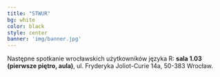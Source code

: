 ```yaml
---
title: "STWUR"
bg: white
color: black
style: center
banner: 'img/banner.jpg'
---
```


Następne spotkanie wrocławskich użytkowników języka R: **sala 1.03 (pierwsze piętro, aula)**, ul. Fryderyka Joliot-Curie 14a, 50-383 Wrocław.
